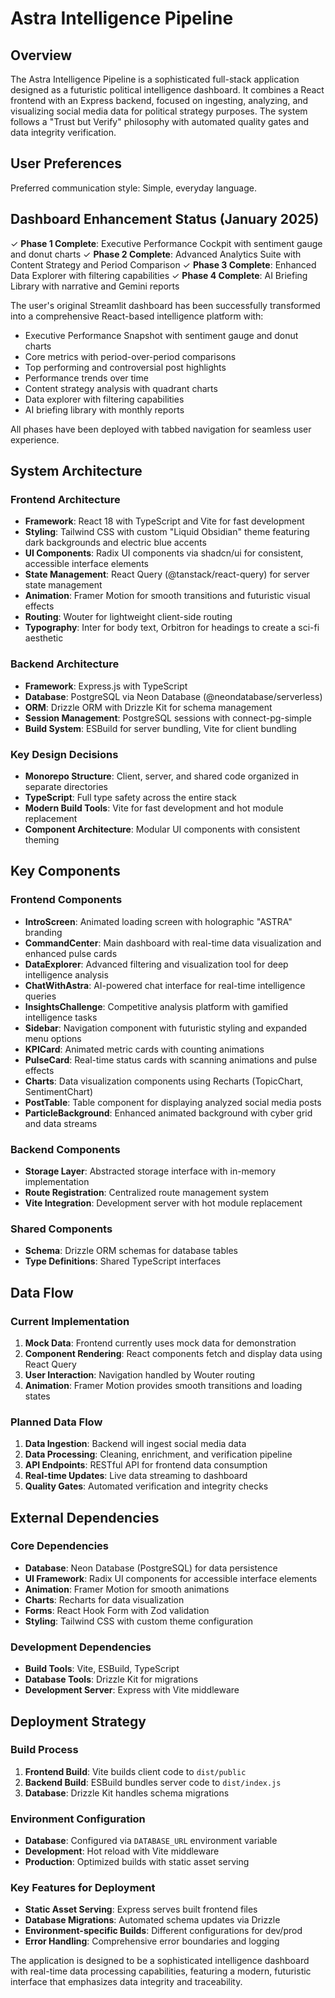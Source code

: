 # Astra Intelligence Pipeline

## Overview

The Astra Intelligence Pipeline is a sophisticated full-stack application designed as a futuristic political intelligence dashboard. It combines a React frontend with an Express backend, focused on ingesting, analyzing, and visualizing social media data for political strategy purposes. The system follows a "Trust but Verify" philosophy with automated quality gates and data integrity verification.

## User Preferences

Preferred communication style: Simple, everyday language.

## Dashboard Enhancement Status (January 2025)

✓ **Phase 1 Complete**: Executive Performance Cockpit with sentiment gauge and donut charts
✓ **Phase 2 Complete**: Advanced Analytics Suite with Content Strategy and Period Comparison
✓ **Phase 3 Complete**: Enhanced Data Explorer with filtering capabilities
✓ **Phase 4 Complete**: AI Briefing Library with narrative and Gemini reports

The user's original Streamlit dashboard has been successfully transformed into a comprehensive React-based intelligence platform with:
- Executive Performance Snapshot with sentiment gauge and donut charts
- Core metrics with period-over-period comparisons
- Top performing and controversial post highlights
- Performance trends over time
- Content strategy analysis with quadrant charts
- Data explorer with filtering capabilities
- AI briefing library with monthly reports

All phases have been deployed with tabbed navigation for seamless user experience.

## System Architecture

### Frontend Architecture
- **Framework**: React 18 with TypeScript and Vite for fast development
- **Styling**: Tailwind CSS with custom "Liquid Obsidian" theme featuring dark backgrounds and electric blue accents
- **UI Components**: Radix UI components via shadcn/ui for consistent, accessible interface elements
- **State Management**: React Query (@tanstack/react-query) for server state management
- **Animation**: Framer Motion for smooth transitions and futuristic visual effects
- **Routing**: Wouter for lightweight client-side routing
- **Typography**: Inter for body text, Orbitron for headings to create a sci-fi aesthetic

### Backend Architecture
- **Framework**: Express.js with TypeScript
- **Database**: PostgreSQL via Neon Database (@neondatabase/serverless)
- **ORM**: Drizzle ORM with Drizzle Kit for schema management
- **Session Management**: PostgreSQL sessions with connect-pg-simple
- **Build System**: ESBuild for server bundling, Vite for client bundling

### Key Design Decisions
- **Monorepo Structure**: Client, server, and shared code organized in separate directories
- **TypeScript**: Full type safety across the entire stack
- **Modern Build Tools**: Vite for fast development and hot module replacement
- **Component Architecture**: Modular UI components with consistent theming

## Key Components

### Frontend Components
- **IntroScreen**: Animated loading screen with holographic "ASTRA" branding
- **CommandCenter**: Main dashboard with real-time data visualization and enhanced pulse cards
- **DataExplorer**: Advanced filtering and visualization tool for deep intelligence analysis
- **ChatWithAstra**: AI-powered chat interface for real-time intelligence queries
- **InsightsChallenge**: Competitive analysis platform with gamified intelligence tasks
- **Sidebar**: Navigation component with futuristic styling and expanded menu options
- **KPICard**: Animated metric cards with counting animations
- **PulseCard**: Real-time status cards with scanning animations and pulse effects
- **Charts**: Data visualization components using Recharts (TopicChart, SentimentChart)
- **PostTable**: Table component for displaying analyzed social media posts
- **ParticleBackground**: Enhanced animated background with cyber grid and data streams

### Backend Components
- **Storage Layer**: Abstracted storage interface with in-memory implementation
- **Route Registration**: Centralized route management system
- **Vite Integration**: Development server with hot module replacement

### Shared Components
- **Schema**: Drizzle ORM schemas for database tables
- **Type Definitions**: Shared TypeScript interfaces

## Data Flow

### Current Implementation
1. **Mock Data**: Frontend currently uses mock data for demonstration
2. **Component Rendering**: React components fetch and display data using React Query
3. **User Interaction**: Navigation handled by Wouter routing
4. **Animation**: Framer Motion provides smooth transitions and loading states

### Planned Data Flow
1. **Data Ingestion**: Backend will ingest social media data
2. **Data Processing**: Cleaning, enrichment, and verification pipeline
3. **API Endpoints**: RESTful API for frontend data consumption
4. **Real-time Updates**: Live data streaming to dashboard
5. **Quality Gates**: Automated verification and integrity checks

## External Dependencies

### Core Dependencies
- **Database**: Neon Database (PostgreSQL) for data persistence
- **UI Framework**: Radix UI components for accessible interface elements
- **Animation**: Framer Motion for smooth animations
- **Charts**: Recharts for data visualization
- **Forms**: React Hook Form with Zod validation
- **Styling**: Tailwind CSS with custom theme configuration

### Development Dependencies
- **Build Tools**: Vite, ESBuild, TypeScript
- **Database Tools**: Drizzle Kit for migrations
- **Development Server**: Express with Vite middleware

## Deployment Strategy

### Build Process
1. **Frontend Build**: Vite builds client code to `dist/public`
2. **Backend Build**: ESBuild bundles server code to `dist/index.js`
3. **Database**: Drizzle Kit handles schema migrations

### Environment Configuration
- **Database**: Configured via `DATABASE_URL` environment variable
- **Development**: Hot reload with Vite middleware
- **Production**: Optimized builds with static asset serving

### Key Features for Deployment
- **Static Asset Serving**: Express serves built frontend files
- **Database Migrations**: Automated schema updates via Drizzle
- **Environment-specific Builds**: Different configurations for dev/prod
- **Error Handling**: Comprehensive error boundaries and logging

The application is designed to be a sophisticated intelligence dashboard with real-time data processing capabilities, featuring a modern, futuristic interface that emphasizes data integrity and traceability.